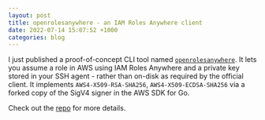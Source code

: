 ```yaml
---
layout: post
title: openrolesanywhere - an IAM Roles Anywhere client
date: 2022-07-14 15:07:52 +1000
categories: blog
---
```


I just published a proof-of-concept CLI tool named [`openrolesanywhere`][github].
It lets you assume a role in AWS using IAM Roles Anywhere and a private key 
stored in your SSH agent - rather than on-disk as required by the official client.
It implements `AWS4-X509-RSA-SHA256`, `AWS4-X509-ECDSA-SHA256` via a forked
copy of the SigV4 signer in the AWS SDK for Go.

Check out the [repo][github] for more details.

[github]: https://github.com/aidansteele/openrolesanywhere
